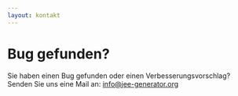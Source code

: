 ```yaml
---
layout: kontakt
---
```


# Bug gefunden?

Sie haben einen Bug gefunden oder einen Verbesserungsvorschlag? Senden Sie
uns eine Mail an: [info@jee-generator.org](mailto:info@jee-generator.org)

